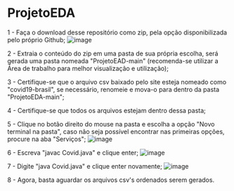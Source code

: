 # ProjetoEDA

1 - Faça o download desse repositório como zip, pela opção disponibilizada pelo próprio Github;
![image](https://user-images.githubusercontent.com/88672689/131893488-fbaac9b3-9426-4b05-9a7c-6bebf8855a7e.png)

2 - Extraia o conteúdo do zip em uma pasta de sua própria escolha, será gerada uma pasta nomeada "ProjetoEAD-main" (recomenda-se utilizar a Área de trabalho para melhor visualização e utilização);

3 - Certifique-se que o arquivo csv baixado pelo site esteja nomeado como "covid19-brasil", se necessário, renomeie e mova-o para dentro da pasta "ProjetoEDA-main";

4 - Certifique-se que todos os arquivos estejam dentro dessa pasta;

5 - Clique no botão direito do mouse na pasta e escolha a opção "Novo terminal na pasta", caso não seja possível encontrar nas primeiras opções, procure na aba "Serviços";
![image](https://user-images.githubusercontent.com/88672689/131893088-2aa58673-ff89-460d-9c48-28ef6cd257e8.png)

6 - Escreva "javac Covid.java" e clique enter;
![image](https://user-images.githubusercontent.com/88672689/131893301-d6bb7a02-8dd5-48c4-a216-966b24634c37.png)

7 - Digite "java Covid.java" e clique enter novamente;
![image](https://user-images.githubusercontent.com/88672689/131893341-d12bd937-9466-4f5e-aa1d-9f73781df305.png)


8 - Agora, basta aguardar os arquivos csv's ordenados serem gerados.

